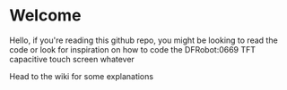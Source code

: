 # Welcome
Hello, if you're reading this github repo, you might be looking to read the code or look for inspiration on how to code the DFRobot:0669 TFT capacitive touch screen whatever

Head to the wiki for some explanations
